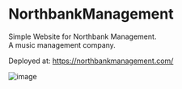# NorthbankManagement

Simple Website for Northbank Management.
<br>
A music management company.

Deployed at: https://northbankmanagement.com/


![image](https://user-images.githubusercontent.com/66824231/110246403-6222ca80-7f5f-11eb-8cbb-54d0e45fc6e6.png)
